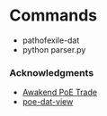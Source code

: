 
# Commands
- pathofexile-dat
- python parser.py


### Acknowledgments

- [Awakend PoE Trade](https://github.com/SnosMe/awakened-poe-trade)
- [poe-dat-view](https://github.com/SnosMe/poe-dat-viewer)